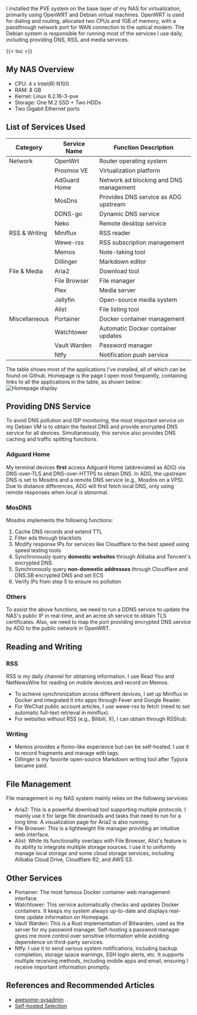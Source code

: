 


I installed the PVE system on the base layer of my NAS for virtualization, primarily using OpenWRT and Debian virtual machines.
OpenWRT is used for dialing and routing, allocated two CPUs and 1GB of memory, with a passthrough network port for WAN connection to the optical modem.
The Debian system is responsible for running most of the services I use daily, including providing DNS, RSS, and media services.

<!--more-->
{{< toc >}}

## My NAS Overview
- CPU: 4 x Intel(R) N100 
- RAM: 8 GB
- Kernel: Linux 6.2.16-3-pve 
- Storage: One M.2 SSD + Two HDDs
- Two Gigabit Ethernet ports
## List of Services Used
| Category | Service Name | Function Description |
|----------|--------------|----------------------|
| Network | OpenWrt | Router operating system |
| | Proxmox VE | Virtualization platform |
| | AdGuard Home | Network ad blocking and DNS management |
| | MosDns | Provides DNS service as ADG upstream |
| | DDNS-go | Dynamic DNS service |
| | Neko | Remote desktop service |
| RSS & Writing | Miniflux | RSS reader |
| | Wewe-rss | RSS subscription management |
| | Memos | Note-taking tool |
| | Dillinger | Markdown editor |
| File & Media | Aria2 | Download tool |
| | File Browser | File manager |
| | Plex | Media server |
| | Jellyfin | Open-source media system |
| | Alist | File listing tool |
| Miscellaneous | Portainer | Docker container management |
| | Watchtower | Automatic Docker container updates |
| | Vault Warden | Password manager |
| | Ntfy | Notification push service |

The table shows most of the applications I've installed, all of which can be found on Github.
Homepage is the page I open most frequently, containing links to all the applications in the table, as shown below:
![Homepage display](https://r2gallery.diing.uk/%E5%9B%BE%E5%BA%8A%2Fhomepage.png)

## Providing DNS Service
To avoid DNS pollution and ISP monitoring, the most important service on my Debian VM is to obtain the fastest DNS and provide encrypted DNS service for all devices.
Simultaneously, this service also provides DNS caching and traffic splitting functions.
### Adguard Home
My terminal devices **first** access Adguard Home (abbreviated as ADG) via DNS-over-TLS and DNS-over-HTTPS to obtain DNS.
In ADG, the upstream DNS is set to Mosdns and a remote DNS service (e.g., Mosdns on a VPS). Due to distance differences, ADG will first fetch local DNS, only using remote responses when local is abnormal.
### MosDNS
Mosdns implements the following functions:
1. Cache DNS records and extend TTL
2. Filter ads through blacklists
3. Modify response IPs for services like Cloudflare to the best speed using speed testing tools
4. Synchronously query **domestic websites** through Alibaba and Tencent's encrypted DNS
5. Synchronously query **non-domestic addresses** through Cloudflare and DNS.SB encrypted DNS and set ECS
6. Verify IPs from step 5 to ensure no pollution
### Others
To assist the above functions, we need to run a DDNS service to update the NAS's public IP in real-time, and an acme.sh service to obtain TLS certificates.
Also, we need to map the port providing encrypted DNS service by ADG to the public network in OpenWRT.
## Reading and Writing
### RSS
RSS is my daily channel for obtaining information. I use Read You and NetNewsWire for reading on mobile devices and record on Memos.
- To achieve synchronization across different devices, I set up Miniflux in Docker and integrated it into apps through Fever and Google Reader.
- For WeChat public account articles, I use wewe-rss to fetch (need to set automatic full-text retrieval in miniflux).
- For websites without RSS (e.g., Bilibili, X), I can obtain through RSShub.
### Writing
- Memos provides a flomo-like experience but can be self-hosted. I use it to record fragments and manage with tags.
- Dillinger is my favorite open-source Markdown writing tool after Typora became paid.
## File Management
File management in my NAS system mainly relies on the following services:
- Aria2: This is a powerful download tool supporting multiple protocols. I mainly use it for large file downloads and tasks that need to run for a long time. A visualization page for Aria2 is also running.
- File Browser: This is a lightweight file manager providing an intuitive web interface.
- Alist: While its functionality overlaps with File Browser, Alist's feature is its ability to integrate multiple storage sources. I use it to uniformly manage local storage and some cloud storage services, including Alibaba Cloud Drive, Cloudflare R2, and AWS S3.
## Other Services
- Portainer: The most famous Docker container web management interface.
- Watchtower: This service automatically checks and updates Docker containers. It keeps my system always up-to-date and displays real-time update information on Homepage.
- Vault Warden: This is a Rust implementation of Bitwarden, used as the server for my password manager. Self-hosting a password manager gives me more control over sensitive information while avoiding dependence on third-party services.
- Ntfy: I use it to send various system notifications, including backup completion, storage space warnings, SSH login alerts, etc. It supports multiple receiving methods, including mobile apps and email, ensuring I receive important information promptly.
## References and Recommended Articles
- [awesome-sysadmin](https://github.com/awesome-foss/awesome-sysadmin)
- [Self-hosted Selection](https://zituoguan.com/)


